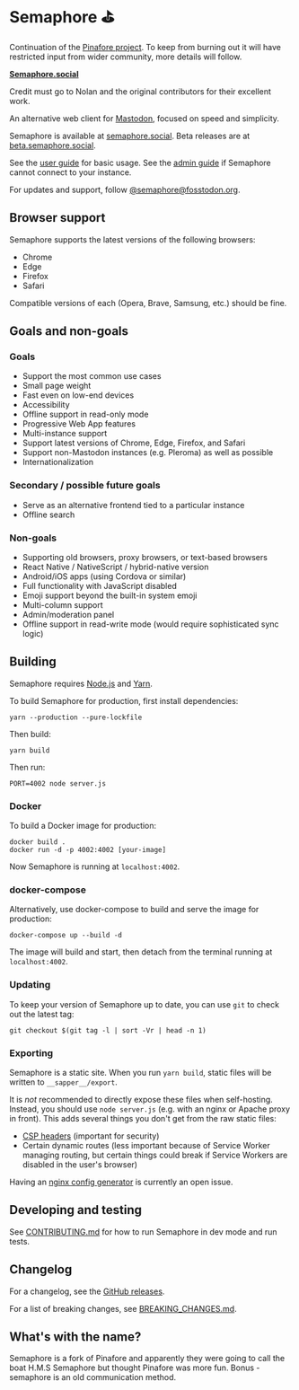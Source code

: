 # Semaphore ⛳

Continuation of the [Pinafore project](https://github.com/nolanlawson/pinafore). To keep from burning out it will have restricted input from wider community, more details will follow.

**[Semaphore.social](https://semaphore.social)**

Credit must go to Nolan and the original contributors for their excellent work.

An alternative web client for [Mastodon](https://joinmastodon.org), focused on speed and simplicity.

Semaphore is available at [semaphore.social](https://semaphore.social). Beta releases are at [beta.semaphore.social](https://beta.semaphore.social).

See the [user guide](https://github.com/nolanlawson/semaphore/blob/master/docs/User-Guide.md) for basic usage. See the [admin guide](https://github.com/nolanlawson/semaphore/blob/master/docs/Admin-Guide.md) if Semaphore cannot connect to your instance.

For updates and support, follow [@semaphore@fosstodon.org](https://fosstodon.org/@semaphore).

## Browser support

Semaphore supports the latest versions of the following browsers:

- Chrome
- Edge
- Firefox
- Safari

Compatible versions of each (Opera, Brave, Samsung, etc.) should be fine.

## Goals and non-goals

### Goals

- Support the most common use cases
- Small page weight
- Fast even on low-end devices
- Accessibility
- Offline support in read-only mode
- Progressive Web App features
- Multi-instance support
- Support latest versions of Chrome, Edge, Firefox, and Safari
- Support non-Mastodon instances (e.g. Pleroma) as well as possible
- Internationalization

### Secondary / possible future goals

- Serve as an alternative frontend tied to a particular instance
- Offline search

### Non-goals

- Supporting old browsers, proxy browsers, or text-based browsers
- React Native / NativeScript / hybrid-native version
- Android/iOS apps (using Cordova or similar)
- Full functionality with JavaScript disabled
- Emoji support beyond the built-in system emoji
- Multi-column support
- Admin/moderation panel
- Offline support in read-write mode (would require sophisticated sync logic)

## Building

Semaphore requires [Node.js](https://nodejs.org/en/) and [Yarn](https://yarnpkg.com).

To build Semaphore for production, first install dependencies:

    yarn --production --pure-lockfile

Then build:

    yarn build

Then run:

    PORT=4002 node server.js

### Docker

To build a Docker image for production:

    docker build .
    docker run -d -p 4002:4002 [your-image]

Now Semaphore is running at `localhost:4002`.

### docker-compose

Alternatively, use docker-compose to build and serve the image for production:

    docker-compose up --build -d

The image will build and start, then detach from the terminal running at `localhost:4002`.

### Updating

To keep your version of Semaphore up to date, you can use `git` to check out the latest tag:

    git checkout $(git tag -l | sort -Vr | head -n 1)

### Exporting

Semaphore is a static site. When you run `yarn build`, static files will be
written to `__sapper__/export`.

It is _not_ recommended to directly expose these files when self-hosting. Instead, you should use `node server.js` (e.g. with an
nginx or Apache proxy in front). This adds several things you don't get from the raw static files:

- [CSP headers](https://developer.mozilla.org/en-US/docs/Web/HTTP/CSP) (important for security)
- Certain dynamic routes (less important because of Service Worker managing routing, but certain things could break if Service Workers are disabled in the user's browser)

Having an [nginx config generator](https://github.com/nolanlawson/semaphore/issues/1878) is currently an open issue.

## Developing and testing

See [CONTRIBUTING.md](https://github.com/nolanlawson/semaphore/blob/master/CONTRIBUTING.md) for
how to run Semaphore in dev mode and run tests.

## Changelog

For a changelog, see the [GitHub releases](http://github.com/nolanlawson/semaphore/releases/).

For a list of breaking changes, see [BREAKING_CHANGES.md](https://github.com/nolanlawson/semaphore/blob/master/BREAKING_CHANGES.md).


## What's with the name?

Semaphore is a fork of Pinafore and apparently they were going to call the boat H.M.S Semaphore but thought Pinafore was more fun.
Bonus - semaphore is an old communication method.
